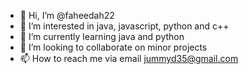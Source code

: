 - 👋 Hi, I’m @faheedah22
- 👀 I’m interested in java, javascript, python and c++
- 🌱 I’m currently learning java and python
- 💞️ I’m looking to collaborate on minor projects
- 📫 How to reach me via email jummyd35@gmail.com

<!---
faheedah22/faheedah22 is a ✨ special ✨ repository because its `README.md` (this file) appears on your GitHub profile.
You can click the Preview link to take a look at your changes.
--->
